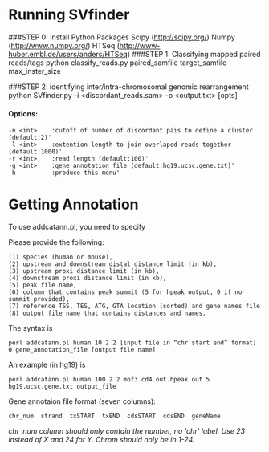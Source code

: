 Running SVfinder
================
###STEP 0: Install Python Packages
    Scipy (http://scipy.org/)
    Numpy (http://www.numpy.org/)
    HTSeq (http://www-huber.embl.de/users/anders/HTSeq)
###STEP 1: Classifying mapped paired reads/tags
    python classify_reads.py paired_samfile target_samfile max_inster_size

###STEP 2: identifying inter/intra-chromosomal genomic rearrangement
	python SVfinder.py -i <discordant_reads.sam> -o <output.txt> [opts] 
#### Options:
	-n <int>    :cutoff of number of discordant pais to define a cluster  (default:2)'
	-l <int>    :extention length to join overlaped reads together (default:1000)'
	-r <int>    :read length (default:100)'
	-g <int>    :gene annotation file (default:hg19.ucsc.gene.txt)'
	-h          :produce this menu'

Getting Annotation
==================
To use addcatann.pl, you need to specify
 
Please provide the following:

	(1) species (human or mouse),	
	(2) upstream and downstream distal distance limit (in kb),
	(3) upstream proxi distance limit (in kb),	
	(4) downstream proxi distance limit (in kb),
	(5) peak file name,
	(6) column that contains peak summit (5 for hpeak output, 0 if no summit provided),
	(7) reference TSS, TES, ATG, GTA location (sorted) and gene names file
	(8) output file name that contains distances and names.
	 
The syntax is
	 
	perl addcatann.pl human 10 2 2 [input file in “chr start end” format] 0 gene_annotation_file [output file name]
	 
An example (in hg19) is
	 
	perl addcatann.pl human 100 2 2 mof3.cd4.out.hpeak.out 5 hg19.ucsc.gene.txt output_file

Gene annotaion file format (seven columns):

	chr_num  strand  txSTART  txEND  cdsSTART  cdsEND  geneName
	
*chr_num column should only contain the number, no 'chr' label. Use 23 instead of X and 24 for Y. Chrom should noly be in 1-24.*
